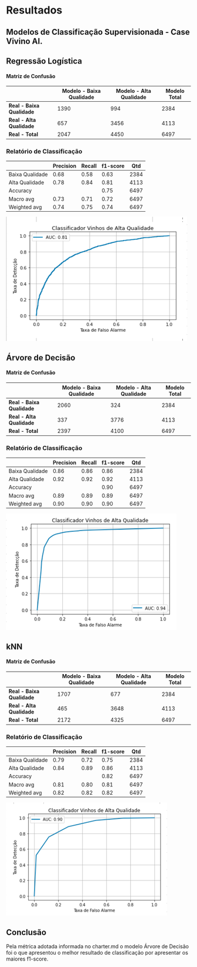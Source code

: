 # Resultados 
## Modelos de Classificação Supervisionada - Case Vivino AI.

## Regressão Logística

#### Matriz de Confusão

| | Modelo - Baixa Qualidade| Modelo - Alta Qualidade| Modelo Total |
|-|-|-|-
|**Real - Baixa Qualidade**|1390|994|2384
|**Real - Alta Qualidade**|657|3456|4113
|**Real - Total**|2047|4450|6497

### Relatório de Classificação
| |Precision|Recall|f1-score|Qtd|
|-|-|-|-|-|
|Baixa Qualidade|0.68|0.58|0.63|2384
|Alta Qualidade|0.78|0.84|0.81|4113
|Accuracy|||0.75|6497
|Macro avg|0.73|0.71|0.72|6497
|Weighted avg|0.74|0.75|0.74|6497

![Curva ROC Regressão Logistica](roc_regressao_logistica.png)

## Árvore de Decisão

#### Matriz de Confusão

| | Modelo - Baixa Qualidade| Modelo - Alta Qualidade| Modelo Total |
|-|-|-|-
|**Real - Baixa Qualidade**|2060|324|2384
|**Real - Alta Qualidade**|337|3776|4113
|**Real - Total**|2397|4100|6497

### Relatório de Classificação
| |Precision|Recall|f1-score|Qtd|
|-|-|-|-|-|
|Baixa Qualidade|0.86|0.86|0.86|2384
|Alta Qualidade|0.92|0.92|0.92|4113
|Accuracy|||0.90|6497
|Macro avg|0.89|0.89|0.89|6497
|Weighted avg|0.90|0.90|0.90|6497

![Curva ROC Árvore Decisão](roc_arvore_decisao.png)

## kNN
#### Matriz de Confusão

| | Modelo - Baixa Qualidade| Modelo - Alta Qualidade| Modelo Total |
|-|-|-|-
|**Real - Baixa Qualidade**|1707|677|2384
|**Real - Alta Qualidade**|465|3648|4113
|**Real - Total**|2172|4325|6497

### Relatório de Classificação
| |Precision|Recall|f1-score|Qtd|
|-|-|-|-|-|
|Baixa Qualidade|0.79|0.72|0.75|2384
|Alta Qualidade|0.84|0.89|0.86|4113
|Accuracy|||0.82|6497
|Macro avg|0.81|0.80|0.81|6497
|Weighted avg|0.82|0.82|0.82|6497

![Curva kNN](roc_knn.png)

## Conclusão

Pela métrica adotada informada no charter.md o modelo Árvore de Decisão foi o que apresentou o melhor resultado de classificação por apresentar os maiores f1-score.